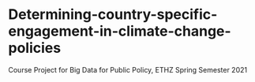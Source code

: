 # Determining-country-specific-engagement-in-climate-change-policies
Course Project for Big Data for Public Policy, ETHZ Spring Semester 2021
